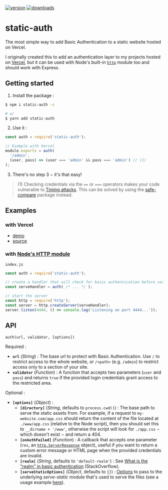 [![version](https://img.shields.io/badge/version-2.1.1-lightseagreen.svg?style=for-the-badge)](https://github.com/flawyte/static-auth/releases/tag/2.1.1)
[![downloads](https://img.shields.io/npm/dm/static-auth.svg?color=salmon&style=for-the-badge)](https://www.npmjs.com/package/static-auth)

# static-auth

The most simple way to add Basic Authentication to a static website hosted on Vercel.

I originally created this to add an authentication layer to my projects hosted on [Vercel](https://vercel.com), but it can be used with Node's built-in [`http`](https://nodejs.org/api/http.html) module too and should work with Express.

## Getting started

1. Install the package :

```bash
$ npm i static-auth -s

# or
$ yarn add static-auth
```

2. Use it :

```js
const auth = require('static-auth');

// Example with Vercel
module.exports = auth(
  '/admin',
  (user, pass) => (user === 'admin' && pass === 'admin') // (1)
);
```

3. There's no step 3 − it's that easy!

> (1) Checking credentials via the `==` or `===` operators makes your code vulnerable to [Timing attacks](https://snyk.io/blog/node-js-timing-attack-ccc-ctf/). This can be solved by using the [safe-compare](https://www.npmjs.com/package/safe-compare) package instead.

## Examples

### with Vercel

* [demo](https://vercel-basic-auth-node-static-auth.flawyte.vercel.app/)
* [source](https://github.com/flawyte/vercel-basic-auth/tree/master/node-static-auth)

### with [Node's HTTP module](https://nodejs.org/api/http.html)

`index.js`

```js
const auth = require('static-auth');

// create a handler that will check for basic authentication before serving the files
const serveHandler = auth( /* ... */ );

// start the server
const http = require('http');
const server = http.createServer(serveHandler);
server.listen(4444, () => console.log('Listening on port 4444...'));
```

## API

`auth(url, validator, [options])`

Required :

  - **`url`** (*String*) : The base url to protect with Basic Authentication. Use `/` to restrict access to the whole website, or `/<path>` (e.g. `/admin`) to restrict access only to a section of your site.
  - **`validator`** (*Function*) : A function that accepts two parameters (`user` and `pass`) and returns `true` if the provided login credentials grant access to the restricted area.

Optional :

  - **`[options]`** (*Object*) :
    - **`[directory]`** (*String*, defaults to `process.cwd()`) : The base path to serve the static assets from. For example, if a request to `my-website.com/app.css` should return the content of the file located at `./www/app.css` (relative to the Node script), then you should set this to `__dirname + '/www'`, otherwise the script will look for `./app.css` − which doesn't exist − and return a 404.
    - **`[onAuthFailed]`** (*Function*) : A callback that accepts one parameter (`res`, an [`http.ServerResponse`](https://nodejs.org/api/http.html#http_class_http_serverresponse) object), useful if you want to return a custom error message or HTML page when the provided credentials are invalid.
    - **`[realm]`** (*String*, defaults to `'default-realm'`) : See [What is the "realm" in basic authentication](https://stackoverflow.com/questions/12701085/what-is-the-realm-in-basic-authentication) (StackOverflow).
    - **`[serveStaticOptions]`** (*Object*, defaults to `{}`) : [Options](https://github.com/expressjs/serve-static#options) to pass to the underlying *serve-static* module that's used to serve the files (see a usage example [here](https://github.com/flawyte/static-auth/pull/4#issue-573776989)).
